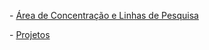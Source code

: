 \- [Área de Concentração e Linhas de Pesquisa](https://www.ibilce.unesp.br/#!/pos-graduacao/programas-de-pos-graduacao/ciencia-da-computacao/pesquisa-e-projetos/linhas-de-pesquisa/)

\- [Projetos](https://www.ibilce.unesp.br/#!/pos-graduacao/programas-de-pos-graduacao/ciencia-da-computacao/pesquisa-e-projetos/projetos/)

